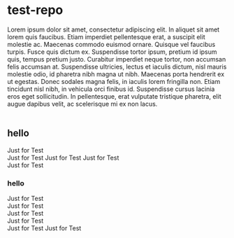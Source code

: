 # test-repo
Lorem ipsum dolor sit amet, consectetur adipiscing elit. In aliquet sit amet lorem quis faucibus. Etiam imperdiet pellentesque erat, a suscipit elit molestie ac. Maecenas commodo euismod ornare. Quisque vel faucibus turpis. Fusce quis dictum ex. Suspendisse tortor ipsum, pretium id ipsum quis, tempus pretium justo. Curabitur imperdiet neque tortor, non accumsan felis accumsan at. Suspendisse ultricies, lectus et iaculis dictum, nisl mauris molestie odio, id pharetra nibh magna ut nibh. Maecenas porta hendrerit ex ut egestas. Donec sodales magna felis, in iaculis lorem fringilla non. Etiam tincidunt nisl nibh, in vehicula orci finibus id. Suspendisse cursus lacinia eros eget sollicitudin. In pellentesque, erat vulputate tristique pharetra, elit augue dapibus velit, ac scelerisque mi ex non lacus. <br/><br/>

## hello
Just for Test <br/>
Just for Test Just for Test
Just for Test <br/>
Just for Test <br/>

### hello 
Just for Test <br/>
Just for Test <br/>
Just for Test <br/>
Just for Test <br/>
Just for Test
Just for Test <br/>

